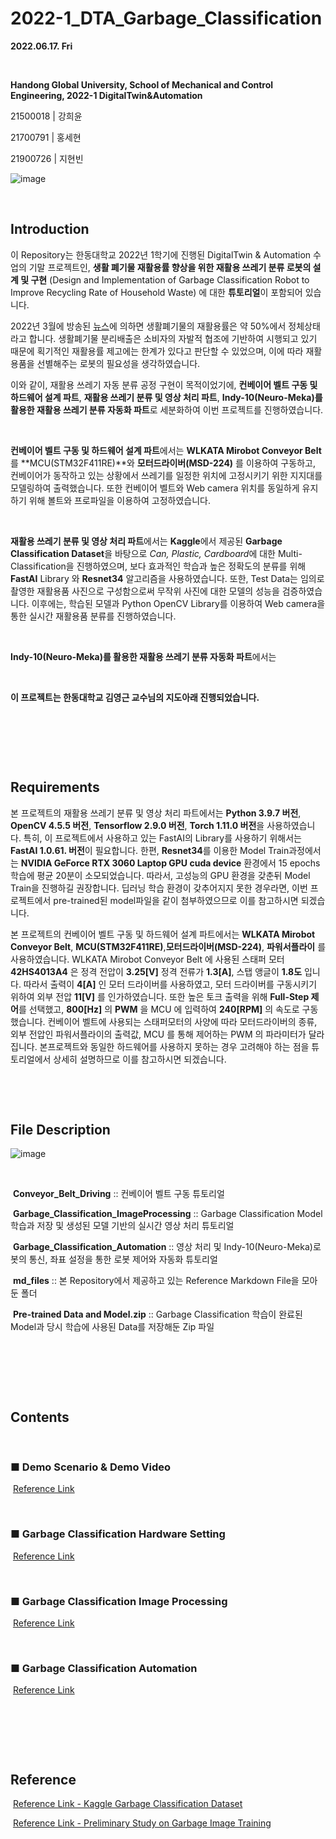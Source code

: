 # 2022-1_DTA_Garbage_Classification

**2022.06.17. Fri**

​	

**Handong Global University, School of Mechanical and Control Engineering, 2022-1 DigitalTwin&Automation**

21500018 | 강희윤

21700791 | 홍세현

21900726 | 지현빈


![image](https://user-images.githubusercontent.com/84533279/173822161-78baf6a8-6bdf-46b9-a990-63b9ed181984.png)


​	

## Introduction

이 Repository는 한동대학교 2022년 1학기에 진행된 DigitalTwin & Automation 수업의 기말 프로젝트인, **생활 폐기물 재활용률 향상을 위한 재활용 쓰레기 분류 로봇의 설계 및 구현** (Design and Implementation of Garbage Classification Robot to Improve Recycling Rate of Household Waste) 에 대한 **튜토리얼**이 포함되어 있습니다.

2022년 3월에 방송된 [뉴스](https://www.youtube.com/watch?v=B9cGYrFSuiI&ab_channel=SBS%EB%89%B4%EC%8A%A4)에 의하면 생활폐기물의 재활용률은 약 50%에서 정체상태라고 합니다. 생활폐기물 분리배출은 소비자의 자발적 협조에 기반하여 시행되고 있기 때문에 획기적인 재활용률 제고에는 한계가 있다고 판단할 수 있었으며, 이에 따라 재활용품을 선별해주는 로봇의 필요성을 생각하였습니다.

이와 같이, 재활용 쓰레기 자동 분류 공정 구현이 목적이었기에, **컨베이어 벨트 구동 및 하드웨어 설계 파트**, **재활용 쓰레기 분류 및 영상 처리 파트**, **Indy-10(Neuro-Meka)를 활용한 재활용 쓰레기 분류 자동화 파트**로 세분화하여 이번 프로젝트를 진행하였습니다.

​	

**컨베이어 벨트 구동 및 하드웨어 설계 파트**에서는 **WLKATA Mirobot Conveyor Belt** 를 **MCU(STM32F411RE)**와 **모터드라이버(MSD-224)** 를 이용하여 구동하고, 컨베이어가 동작하고 있는 상황에서 쓰레기를 일정한 위치에 고정시키기 위한 지지대를 모델링하여 출력했습니다. 또한 컨베이어 벨트와 Web camera 위치를 동일하게 유지하기 위해 볼트와 프로파일을 이용하여 고정하였습니다. 

​	

**재활용 쓰레기 분류 및 영상 처리 파트**에서는 **Kaggle**에서 제공된 **Garbage Classification Dataset**을 바탕으로 *Can, Plastic, Cardboard*에 대한 Multi-Classification을 진행하였으며, 보다 효과적인 학습과 높은 정확도의 분류를 위해 **FastAI** Library 와 **Resnet34** 알고리즘을 사용하였습니다. 또한, Test Data는 임의로 촬영한 재활용품 사진으로 구성함으로써 무작위 사진에 대한 모델의 성능을 검증하였습니다. 이후에는, 학습된 모델과 Python OpenCV Library를 이용하여 Web camera을 통한 실시간 재활용품 분류를 진행하였습니다.

​	

**Indy-10(Neuro-Meka)를 활용한 재활용 쓰레기 분류 자동화 파트**에서는 

​	

**이 프로젝트는 한동대학교 김영근 교수님의 지도아래 진행되었습니다.**

​	

​	

​	

## Requirements

본 프로젝트의 재활용 쓰레기 분류 및 영상 처리 파트에서는 **Python 3.9.7 버전**, **OpenCV 4.5.5 버전**, **Tensorflow 2.9.0 버전**, **Torch 1.11.0 버전**을 사용하였습니다. 특히, 이 프로젝트에서 사용하고 있는  FastAI의 Library를 사용하기 위해서는 **FastAI 1.0.61. 버전**이 필요합니다. 한편, **Resnet34**를 이용한 Model Train과정에서는 **NVIDIA GeForce RTX 3060 Laptop GPU cuda device** 환경에서 15 epochs 학습에 평균 20분이 소모되었습니다. 따라서, 고성능의 GPU 환경을 갖춘뒤 Model Train을 진행하길 권장합니다. 딥러닝 학습 환경이 갖추어지지 못한 경우라면, 이번 프로젝트에서 pre-trained된 model파일을 같이 첨부하였으므로 이를 참고하시면 되겠습니다. 

본 프로젝트의 컨베이어 벨트 구동 및 하드웨어 설계 파트에서는 **WLKATA Mirobot Conveyor Belt**, **MCU(STM32F411RE)**,**모터드라이버(MSD-224)**, **파워서플라이** 를 사용하였습니다. WLKATA Mirobot Conveyor Belt 에 사용된 스태퍼 모터 **42HS4013A4** 은 정격 전압이 **3.25[V]** 정격 전류가 **1.3[A]**, 스탭 앵글이 **1.8도** 입니다. 따라서 출력이 **4[A]** 인 모터 드라이버를 사용하였고, 모터 드라이버를 구동시키기 위하여 외부 전압 **11[V]** 를 인가하였습니다. 또한 높은 토크 출력을 위해 **Full-Step 제어**를 선택했고, **800[Hz]** 의 **PWM** 을 MCU 에 입력하여 **240[RPM]** 의 속도로 구동했습니다. 컨베이어 벨트에 사용되는 스태퍼모터의 사양에 따라 모터드라이버의 종류, 외부 전압인 파워서플라이의 출력값, MCU 를 통해 제어하는 PWM 의 파라미터가 달라집니다. 본프로젝트와 동일한 하드웨어를 사용하지 못하는 경우 고려해야 하는 점을 튜토리얼에서 상세히 설명하므로 이를 참고하시면 되겠습니다.
​

​	

​	

## File Description

![image](https://user-images.githubusercontent.com/84533279/174224345-9166a9de-ad86-417d-af0c-eadd3f9b8b65.png)

​		

​	**Conveyor_Belt_Driving** :: 컨베이어 벨트 구동 튜토리얼

​	**Garbage_Classification_ImageProcessing** :: Garbage Classification Model 학습과 저장 및 생성된 모델 기반의 실시간 영상 처리 튜토리얼

​	**Garbage_Classification_Automation** :: 영상 처리 및 Indy-10(Neuro-Meka)로봇의 통신, 좌표 설정을 통한 로봇 제어와 자동화 튜토리얼

​	**md_files** :: 본 Repository에서 제공하고 있는 Reference Markdown File을 모아둔 폴더

​	**Pre-trained Data and Model.zip** :: Garbage Classification 학습이 완료된 Model과 당시 학습에 사용된 Data를 저장해둔 Zip 파일

​	

​	

​	


## Contents

​	

### ■ Demo Scenario & Demo Video

​		[Reference Link](https://github.com/Hongsehyun/2022_1_DigitalTwin_Automation/blob/main/Project%20%232/md_files/1.%20Demo_Scenario_and_Demo_Video.md)

​	

### ■ Garbage Classification Hardware Setting

​		[Reference Link](https://github.com/Hongsehyun/2022_1_DigitalTwin_Automation/blob/main/Project%20%232/md_files/2.%20Garbage_Classification_Hardware_Setting.md)

​	

### ■ Garbage Classification Image Processing

​		[Reference Link](https://github.com/Hongsehyun/2022_1_DigitalTwin_Automation/blob/main/Project%20%232/md_files/3.%20Garbage_Classification_Image_Processing.md)

​	

### ■ Garbage Classification Automation

​		[Reference Link](https://github.com/Hongsehyun/2022_1_DigitalTwin_Automation/blob/main/Project%20%232/md_files/4.%20Garbage_Classification_Automation.md)

​	

​	

​	

## Reference

​		[Reference Link - Kaggle Garbage Classification Dataset](https://www.kaggle.com/datasets/asdasdasasdas/garbage-classification)

​		[Reference Link - Preliminary Study on Garbage Image Training](https://github.com/gibiee/Trash_Classification)

​	

